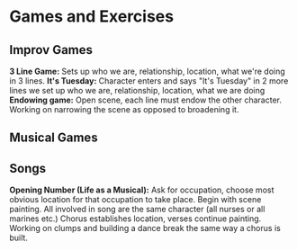 # Games and Exercises

## Improv Games
**3 Line Game:** Sets up who we are, relationship, location, what we're doing in 3 lines.
**It's Tuesday:** Character enters and says "It's Tuesday" in 2 more lines we set up who we are, relationship, location, what we are doing
**Endowing game:** Open scene, each line must endow the other character. Working on narrowing the scene as opposed to broadening it.

## Musical Games

## Songs
**Opening Number (Life as a Musical):** Ask for occupation, choose most obvious location for that occupation to take place. Begin with scene painting. All involved in song are the same character (all nurses or all marines etc.) Chorus establishes location, verses continue painting. Working on clumps and building a dance break the same way a chorus is built.



